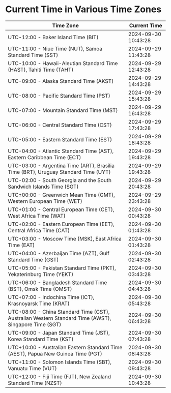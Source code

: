 # Current Time in Various Time Zones

| Time Zone | Current Time |
|-----------|--------------|
| UTC-12:00 - Baker Island Time (BIT) | 2024-09-30 10:43:28 |
| UTC-11:00 - Niue Time (NUT), Samoa Standard Time (SST) | 2024-09-29 11:43:28 |
| UTC-10:00 - Hawaii-Aleutian Standard Time (HAST), Tahiti Time (TAHT) | 2024-09-29 12:43:28 |
| UTC-09:00 - Alaska Standard Time (AKST) | 2024-09-29 14:43:28 |
| UTC-08:00 - Pacific Standard Time (PST) | 2024-09-29 15:43:28 |
| UTC-07:00 - Mountain Standard Time (MST) | 2024-09-29 16:43:28 |
| UTC-06:00 - Central Standard Time (CST) | 2024-09-29 17:43:28 |
| UTC-05:00 - Eastern Standard Time (EST) | 2024-09-29 18:43:28 |
| UTC-04:00 - Atlantic Standard Time (AST), Eastern Caribbean Time (ECT) | 2024-09-29 19:43:28 |
| UTC-03:00 - Argentina Time (ART), Brasília Time (BRT), Uruguay Standard Time (UYT) | 2024-09-29 19:43:28 |
| UTC-02:00 - South Georgia and the South Sandwich Islands Time (SGT) | 2024-09-29 20:43:28 |
| UTC±00:00 - Greenwich Mean Time (GMT), Western European Time (WET) | 2024-09-29 23:43:28 |
| UTC+01:00 - Central European Time (CET), West Africa Time (WAT) | 2024-09-30 00:43:28 |
| UTC+02:00 - Eastern European Time (EET), Central Africa Time (CAT) | 2024-09-30 01:43:28 |
| UTC+03:00 - Moscow Time (MSK), East Africa Time (EAT) | 2024-09-30 01:43:28 |
| UTC+04:00 - Azerbaijan Time (AZT), Gulf Standard Time (GST) | 2024-09-30 02:43:28 |
| UTC+05:00 - Pakistan Standard Time (PKT), Yekaterinburg Time (YEKT) | 2024-09-30 03:43:28 |
| UTC+06:00 - Bangladesh Standard Time (BST), Omsk Time (OMST) | 2024-09-30 04:43:28 |
| UTC+07:00 - Indochina Time (ICT), Krasnoyarsk Time (KRAT) | 2024-09-30 05:43:28 |
| UTC+08:00 - China Standard Time (CST), Australian Western Standard Time (AWST), Singapore Time (SGT) | 2024-09-30 06:43:28 |
| UTC+09:00 - Japan Standard Time (JST), Korea Standard Time (KST) | 2024-09-30 07:43:28 |
| UTC+10:00 - Australian Eastern Standard Time (AEST), Papua New Guinea Time (PGT) | 2024-09-30 08:43:28 |
| UTC+11:00 - Solomon Islands Time (SBT), Vanuatu Time (VUT) | 2024-09-30 09:43:28 |
| UTC+12:00 - Fiji Time (FJT), New Zealand Standard Time (NZST) | 2024-09-30 10:43:28 |
